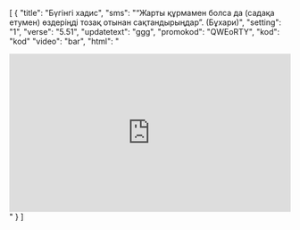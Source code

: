[
  {
    "title": "Бүгінгі хадис",
    "sms": "“Жарты құрмамен болса да (садақа етумен) өздеріңді тозақ отынан сақтандырыңдар”. (Бұхари)",
    "setting": "1",
    "verse": "5.51",
    "updatetext": "ggg",
    "promokod": "QWEоRTY",
    "kod": "kod"
    "video": "bar",
    "html": "<div style="padding:56.25% 0 0 0;position:relative;"><iframe src="https://player.vimeo.com/video/544459688?badge=0&amp;autopause=0&amp;player_id=0&amp;app_id=58479" frameborder="0" allow="autoplay; fullscreen; picture-in-picture" allowfullscreen style="position:absolute;top:0;left:0;width:100%;height:100%;" title="Дәрет_алу_үлгісі.mp4"></iframe></div><script src="https://player.vimeo.com/api/player.js"></script>"
  }
]
